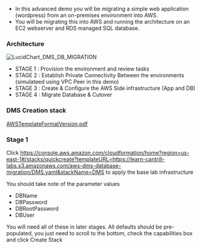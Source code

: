 - In this advanced demo you will be migrating a simple web application (wordpress) from an on-premises environment into AWS.
- You will be migrating this into AWS and running the architecture on an EC2 webserver and RDS managed SQL database.

### Architecture

![LucidChart_DMS_DB_MIGRATION](https://user-images.githubusercontent.com/23315232/177317640-a753fb41-2f9d-44e7-8db5-f3ae185bcddd.png)

- STAGE 1 : Provision the environment and review tasks
- STAGE 2 : Establish Private Connectivity Between the environments (simulateed using VPC Peer in this demo)
- STAGE 3 : Create & Configure the AWS Side infrastructure (App and DB)
- STAGE 4 : Migrate Database & Cutover


### DMS Creation stack

[AWSTemplateFormatVersion.pdf](https://github.com/jtoguntoye/AWS_projects/files/9046036/AWSTemplateFormatVersion.pdf)

### Stage 1
Click https://console.aws.amazon.com/cloudformation/home?region=us-east-1#/stacks/quickcreate?templateURL=https://learn-cantrill-labs.s3.amazonaws.com/aws-dms-database-migration/DMS.yaml&stackName=DMS to apply the base lab infrastructure

You should take note of the parameter values

- DBName
- DBPassword
- DBRootPassword
- DBUser

You will need all of these in later stages.
All defaults should be pre-populated, you just need to scroll to the bottom, check the capabilities box and click Create Stack
